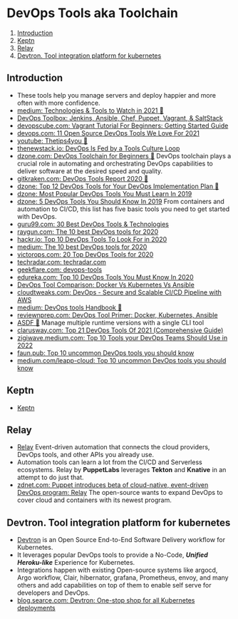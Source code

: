 # DevOps Tools aka Toolchain

1. [Introduction](#introduction)
2. [Keptn](#keptn)
3. [Relay](#relay)
4. [Devtron. Tool integration platform for kubernetes](#devtron-tool-integration-platform-for-kubernetes)

## Introduction

- These tools help you manage servers and deploy happier and more often with more confidence.
- [medium: Technologies & Tools to Watch in 2021 🌟](https://medium.com/dev-genius/technologies-tools-to-watch-in-2021-a216dfc30f25)
- [DevOps Toolbox: Jenkins, Ansible, Chef, Puppet, Vagrant, & SaltStack](https://hostadvice.com/blog/devops-toolbox-jenkins-ansible-chef-puppet-vagrant-saltstack/)
- [devopscube.com: Vagrant Tutorial For Beginners: Getting Started Guide](https://devopscube.com/vagrant-tutorial-beginners/)
- [devops.com: 11 Open Source DevOps Tools We Love For 2021](https://devops.com/11-open-source-devops-tools-we-love-for-2021/)
- [youtube: Thetips4you 🌟](https://www.youtube.com/channel/UCoOq-DtESvayx5yJE5H6-qQ/playlists)
- [thenewstack.io: DevOps Is Fed by a Tools Culture Loop](https://thenewstack.io/devops-is-fed-by-a-tools-culture-loop/)
- [dzone.com: DevOps Toolchain for Beginners 🌟](https://dzone.com/articles/devops-toolchain-for-beginners) DevOps toolchain plays a crucial role in automating and orchestrating DevOps capabilities to deliver software at the desired speed and quality.
- [gitkraken.com: DevOps Tools Report 2020 🌟](https://www.gitkraken.com/resources/devops-report-2020)
- [dzone: Top 12 DevOps Tools for Your DevOps Implementation Plan 🌟](https://dzone.com/articles/top-12-devops-tools-for-your-devops-implementation) 
- [dzone: Most Popular DevOps Tools You Must Learn In 2019](https://dzone.com/articles/most-popular-devops-tools-you-must-learn-in-2019)
- [dzone: 5 DevOps Tools You Should Know In 2019](https://dzone.com/articles/5-devops-tools-you-should-know-in-2019) From containers and automation to CI/CD, this list has five basic tools you need to get started with DevOps.
- [guru99.com: 30 Best DevOps Tools & Technologies](https://www.guru99.com/devops-tools.html)
- [raygun.com: The 10 best DevOps tools for 2020](https://raygun.com/blog/best-devops-tools/)
- [hackr.io: Top 10 DevOps Tools To Look For in 2020](https://hackr.io/blog/top-devops-tools)
- [medium: The 10 best DevOps tools for 2020](https://medium.com/javarevisited/the-10-best-devops-tools-for-2020-72e7c489342a)
- [victorops.com: 20 Top DevOps Tools for 2020](https://victorops.com/blog/20-top-devops-tools-for-2020)
- [techradar.com: techradar.com](https://www.techradar.com/best/best-devops-tools)
- [geekflare.com: devops-tools](https://geekflare.com/devops-tools/)
- [edureka.com: Top 10 DevOps Tools You Must Know In 2020](https://www.c/blog/top-10-devops-tools/)
- [DevOps Tool Comparison: Docker Vs Kubernetes Vs Ansible](https://reviewnprep.com/blog/devops-tool-comparison-docker-vs-kubernetes-vs-ansible/)
- [cloudtweaks.com: DevOps - Secure and Scalable CI/CD Pipeline with AWS](https://cloudtweaks.com/2019/05/devops-secure-and-scalable-ci-cd-pipeline-with-aws/)
- [medium: DevOps tools Handbook 🌟](https://medium.com/@anujsharma12feb/devops-tools-handbook-b42487a53353)
- [reviewnprep.com: DevOps Tool Primer: Docker, Kubernetes, Ansible](https://reviewnprep.com/blog/devops-tool-comparison-docker-vs-kubernetes-vs-ansible/)
- [ASDF 🌟](https://asdf-vm.com/) Manage multiple runtime versions with a single CLI tool
- [clarusway.com: Top 21 DevOps Tools Of 2021 (Comprehensive Guide)](https://clarusway.com/top-21-devops-tools/)
- [zigiwave.medium.com: Top 10 Tools your DevOps Teams Should Use in 2022](https://zigiwave.medium.com/top-10-tools-your-devops-teams-should-use-in-2022-569700f40426)
- [faun.pub: Top 10 uncommon DevOps tools you should know](https://faun.pub/top-10-uncommon-devops-tools-you-should-know-f4f4464ec7f3)
- [medium.com/leapp-cloud: Top 10 uncommon DevOps tools you should know](https://medium.com/leapp-cloud/top-10-uncommon-devops-tools-you-should-know-91dadde9777e)

## Keptn

- [Keptn](keptn.md)

## Relay

- [Relay](https://relay.sh/) Event-driven automation that connects the cloud providers, DevOps tools, and other APIs you already use.
- Automation tools can learn a lot from the CI/CD and Serverless ecosystems. Relay by **PuppetLabs** leverages **Tekton** and **Knative** in an attempt to do just that.
- [zdnet.com: Puppet introduces beta of cloud-native, event-driven DevOps program: Relay](https://www.zdnet.com/article/puppet-introduces-beta-of-cloud-native-event-driven-devops-program-relay/#ftag=RSSbaffb68) The open-source wants to expand DevOps to cover cloud and containers with its newest program.

## Devtron. Tool integration platform for kubernetes

- [Devtron](https://github.com/devtron-labs/devtron) is an Open Source End-to-End Software Delivery workflow for Kubernetes.
- It leverages popular DevOps tools to provide a No-Code, ***Unified Heroku-like*** Experience for Kubernetes.
- Integrations happen with existing Open-source systems like argocd, Argo workflow, Clair, hibernator, grafana, Prometheus, envoy, and many others and add capabilities on top of them to enable self serve for developers and DevOps.
- [blog.searce.com: Devtron: One-stop shop for all Kubernetes deployments](https://blog.searce.com/devtron-one-stop-shop-for-all-kubernetes-deployments-6f1c111a7ba1)
